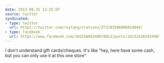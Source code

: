 ```yaml
---
date: 2013-08-31 12:25:07
source: twitter
syndicated:
- type: twitter
  url: https://twitter.com/roytang/statuses/373783506008014848/
- type: facebook
  url: https://www.facebook.com/10155666240078912/posts/10152438293498912
---
```


I don't understand gift cards/cheques. It's like "hey, here have some cash, but you can only use it at this one store"